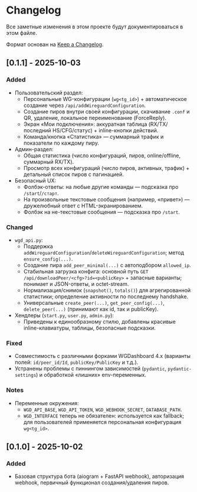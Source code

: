 # Changelog
Все заметные изменения в этом проекте будут документироваться в этом файле.

Формат основан на [Keep a Changelog](https://keepachangelog.com/ru/1.1.0/).

## [0.1.1] - 2025-10-03
### Added
- Пользовательский раздел:
  - Персональные WG-конфигурации (`wg<tg_id>`) + автоматическое создание через `/api/addWireguardConfiguration`.
  - Создание пиров внутри своей конфигурации, скачивание `.conf` и QR, удаление, локальное переименование (ForceReply).
  - Экран «Мои подключения»: аккуратная таблица (RX/TX/последний HS/CFG/статус) + inline-кнопки действий.
  - Команда/кнопка «Статистика» — суммарный трафик и показатели по каждому пиру.
- Админ-раздел:
  - Общая статистика (число конфигураций, пиров, online/offline, суммарный RX/TX).
  - Просмотр всех конфигураций (число пиров, активных, трафик) + детальный список пиров с пагинацией.
- Безопасный UX:
  - Фолбэк-ответы: на любые другие команды — подсказка про `/start`/`/старт`.
  - На произвольные текстовые сообщения (например, «привет») — дружелюбный ответ с HTML-экранированием.
  - Фолбэк на не-текстовые сообщения — подсказка про `/start`.

### Changed
- `wgd_api.py`:
  - Поддержка `addWireguardConfiguration`/`deleteWireguardConfiguration`; метод `ensure_config(...)`.
  - Создание пира `add_peer_minimal(...)` с автоподбором `allowed_ip`.
  - Стабильная загрузка конфига: основной путь `GET /api/downloadPeer/<cfg>?id=<publicKey>` + запасные варианты; понимает и JSON-ответы, и octet-stream.
  - Нормализация/снимок (`snapshot()`, `totals()`) для агрегированной статистики; определение активности по последнему handshake.
  - Универсальные `create_peer(...)`, `get_peer_config(...)`, `delete_peer(...)` (принимают как id, так и publicKey).
- Хендлеры (`start.py`, `user.py`, `admin.py`):
  - Приведены к единообразному стилю, добавлены красивые inline-клавиатуры, таблицы, безопасные подсказки.

### Fixed
- Совместимость с различными форками WGDashboard 4.x (варианты полей: `id/peer_id/Id`, `publicKey/PublicKey` и т.д.).
- Устранены проблемы с пиннингом зависимостей (`pydantic`, `pydantic-settings`) и обработкой «лишних» env-переменных.

### Notes
- Переменные окружения:
  - `WGD_API_BASE`, `WGD_API_TOKEN`, `WGD_WEBHOOK_SECRET`, `DATABASE_PATH`.
  - `WGD_INTERFACE` теперь не обязателен: используется как fallback; для пользователей применяется персональная конфигурация `wg<tg_id>`.

## [0.1.0] - 2025-10-02
### Added
- Базовая структура бота (aiogram + FastAPI webhook), авторизация webhook, первичный функционал создания/удаления пиров.
